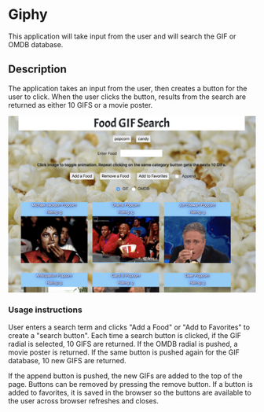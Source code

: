 # Giphy

This application will take input from the user and will search the GIF or OMDB database.

## Description 

The application takes an input from the user, then creates a button for the user to click.  When the user clicks the button, results from the search are returned as either 10 GIFS or a movie poster.

<img width="1028" alt="trivia" src="./assets/images/giphy.png">

### Usage instructions

User enters a search term and clicks "Add a Food" or "Add to Favorites" to create a "search button".  Each time a search button is clicked, if the GIF radial is selected, 10 GIFS are returned.  If the OMDB radial is pushed, a movie poster is returned.  If the same button is pushed again for the GIF database, 10 new GIFS are returned.

If the append button is pushed, the new GIFs are added to the top of the page.  Buttons can be removed by pressing the remove button.  If a button is added to favorites, it is saved in the browser so the buttons are available to the user across browser refreshes and closes.